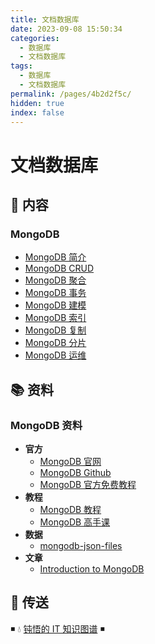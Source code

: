 ```yaml
---
title: 文档数据库
date: 2023-09-08 15:50:34
categories:
  - 数据库
  - 文档数据库
tags:
  - 数据库
  - 文档数据库
permalink: /pages/4b2d2f5c/
hidden: true
index: false
---
```


# 文档数据库

## 📖 内容

### MongoDB

- [MongoDB 简介](01.MongoDB/MongoDB_简介.md)
- [MongoDB CRUD](01.MongoDB/MongoDB_CRUD.md)
- [MongoDB 聚合](01.MongoDB/MongoDB_聚合.md)
- [MongoDB 事务](01.MongoDB/MongoDB_事务.md)
- [MongoDB 建模](01.MongoDB/MongoDB_建模.md)
- [MongoDB 索引](01.MongoDB/MongoDB_索引.md)
- [MongoDB 复制](01.MongoDB/MongoDB_复制.md)
- [MongoDB 分片](01.MongoDB/MongoDB_分片.md)
- [MongoDB 运维](01.MongoDB/MongoDB_运维.md)

## 📚 资料

### MongoDB 资料

- **官方**
  - [MongoDB 官网](https://www.mongodb.com/)
  - [MongoDB Github](https://github.com/mongodb/mongo)
  - [MongoDB 官方免费教程](https://university.mongodb.com/)
- **教程**
  - [MongoDB 教程](https://www.runoob.com/mongodb/mongodb-tutorial.html)
  - [MongoDB 高手课](https://time.geekbang.org/course/intro/100040001)
- **数据**
  - [mongodb-json-files](https://github.com/ozlerhakan/mongodb-json-files)
- **文章**
  - [Introduction to MongoDB](https://www.slideshare.net/mdirolf/introduction-to-mongodb)

## 🚪 传送

◾ 💧 [钝悟的 IT 知识图谱](https://dunwu.github.io/waterdrop/) ◾
